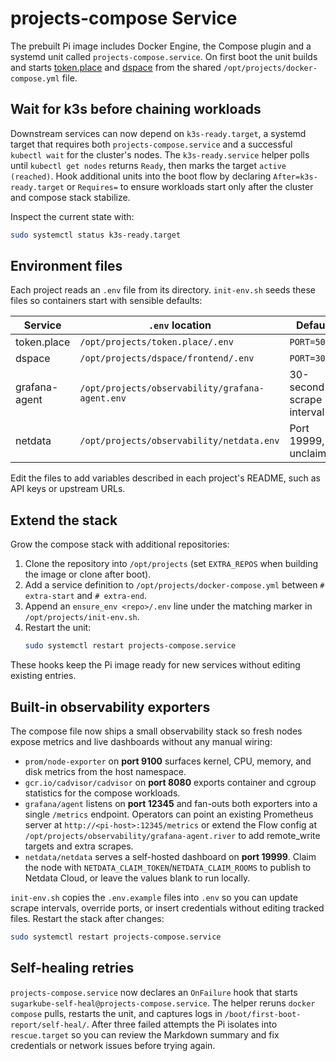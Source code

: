 # projects-compose Service

The prebuilt Pi image includes Docker Engine, the Compose plugin and a
systemd unit called `projects-compose.service`. On first boot the unit builds
and starts [token.place](https://github.com/futuroptimist/token.place) and
[dspace](https://github.com/democratizedspace/dspace) from the shared
`/opt/projects/docker-compose.yml` file.

## Wait for k3s before chaining workloads

Downstream services can now depend on `k3s-ready.target`, a systemd target that
requires both `projects-compose.service` and a successful `kubectl wait` for the
cluster's nodes. The `k3s-ready.service` helper polls until `kubectl get nodes`
returns `Ready`, then marks the target `active (reached)`. Hook additional
units into the boot flow by declaring `After=k3s-ready.target` or `Requires=` to
ensure workloads start only after the cluster and compose stack stabilize.

Inspect the current state with:

```sh
sudo systemctl status k3s-ready.target
```

## Environment files

Each project reads an `.env` file from its directory. `init-env.sh` seeds these
files so containers start with sensible defaults:

| Service | `.env` location | Default |
| --- | --- | --- |
| token.place | `/opt/projects/token.place/.env` | `PORT=5000` |
| dspace | `/opt/projects/dspace/frontend/.env` | `PORT=3000` |
| grafana-agent | `/opt/projects/observability/grafana-agent.env` | 30-second scrape interval |
| netdata | `/opt/projects/observability/netdata.env` | Port 19999, unclaimed |

Edit the files to add variables described in each project's README, such as API
keys or upstream URLs.

## Extend the stack

Grow the compose stack with additional repositories:

1. Clone the repository into `/opt/projects` (set `EXTRA_REPOS` when building
   the image or clone after boot).
2. Add a service definition to `/opt/projects/docker-compose.yml` between
   `# extra-start` and `# extra-end`.
3. Append an `ensure_env <repo>/.env` line under the matching marker in
   `/opt/projects/init-env.sh`.
4. Restart the unit:
   ```sh
   sudo systemctl restart projects-compose.service
   ```

These hooks keep the Pi image ready for new services without editing existing
entries.

## Built-in observability exporters

The compose file now ships a small observability stack so fresh nodes expose
metrics and live dashboards without any manual wiring:

- `prom/node-exporter` on **port 9100** surfaces kernel, CPU, memory, and disk
  metrics from the host namespace.
- `gcr.io/cadvisor/cadvisor` on **port 8080** exports container and cgroup
  statistics for the compose workloads.
- `grafana/agent` listens on **port 12345** and fan-outs both exporters into a
  single `/metrics` endpoint. Operators can point an existing Prometheus server
  at `http://<pi-host>:12345/metrics` or extend the Flow config at
  `/opt/projects/observability/grafana-agent.river` to add remote_write targets
  and extra scrapes.
- `netdata/netdata` serves a self-hosted dashboard on **port 19999**. Claim the
  node with `NETDATA_CLAIM_TOKEN`/`NETDATA_CLAIM_ROOMS` to publish to Netdata
  Cloud, or leave the values blank to run locally.

`init-env.sh` copies the `.env.example` files into `.env` so you can update
scrape intervals, override ports, or insert credentials without editing tracked
files. Restart the stack after changes:

```sh
sudo systemctl restart projects-compose.service
```

## Self-healing retries

`projects-compose.service` now declares an `OnFailure` hook that starts
`sugarkube-self-heal@projects-compose.service`. The helper reruns `docker compose`
pulls, restarts the unit, and captures logs in `/boot/first-boot-report/self-heal/`.
After three failed attempts the Pi isolates into `rescue.target` so you can
review the Markdown summary and fix credentials or network issues before trying
again.
